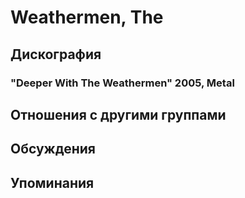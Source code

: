 # Weathermen, The



## Дискография

### "Deeper With The Weathermen" 2005, Metal




## Отношения с другими группами


## Обсуждения


## Упоминания

